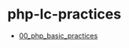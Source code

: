 # php-lc-practices

- [00_php_basic_practices](https://github.com/apurvrp/php-lc-practices/tree/b779534999fa3e12355aaeec7213519f79ea866b/00_php_basic_practices)
